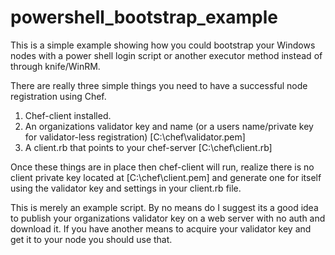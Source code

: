 # powershell_bootstrap_example

This is a simple example showing how you could bootstrap your Windows nodes with a power shell login script or another executor method instead of through knife/WinRM.

There are really three simple things you need to have a successful node registration using Chef.

1. Chef-client installed.
2. An organizations validator key and name (or a users name/private key for validator-less registration) [C:\chef\validator.pem]
3. A client.rb that points to your chef-server [C:\chef\client.rb]

Once these things are in place then chef-client will run, realize there is no client private key located at [C:\chef\client.pem] and generate one for itself using the validator key and settings in your client.rb file.

This is merely an example script. By no means do I suggest its a good idea to publish your organizations validator key on a web server with no auth and download it. If you have another means to acquire your validator key and get it to your node you should use that.
